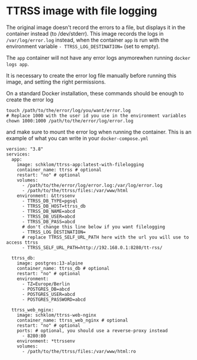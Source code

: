 # TTRSS image with file logging

The original image doesn't record the errors to a file, but displays it in the container instead (to /dev/stderr).
This image records the logs in `/var/log/error.log` instead, when the container `app` is run with the environment variable `- TTRSS_LOG_DESTINATION=` (set to empty).

The `app` container will not have any error logs anymorewhen running `docker logs app`.

It is necessary to create the error log file manually before running this image, and setting the right permissions.

On a standard Docker installation, these commands should be enough to create the error log
```
touch /path/to/the/error/log/you/want/error.log
# Replace 1000 with the user id you use in the environment variables
chown 1000:1000 /path/to/the/error/log/error.log
```

and make sure to mount the error log when running the container. This is an example of what you can write in your `docker-compose.yml`
```
version: "3.8"
services:
  app:
    image: schklom/ttrss-app:latest-with-filelogging
    container_name: ttrss # optional
    restart: "no" # optional
    volumes:
      - /path/to/the/error/log/error.log:/var/log/error.log
      - /path/to/the/ttrss/files:/var/www/html
    environment: &ttrssenv
      - TTRSS_DB_TYPE=pgsql
      - TTRSS_DB_HOST=ttrss_db
      - TTRSS_DB_NAME=abcd
      - TTRSS_DB_USER=abcd
      - TTRSS_DB_PASS=abcd
      # don't change this line below if you want filelogging
      - TTRSS_LOG_DESTINATION=
      # replace TTRSS_SELF_URL_PATH here with the url you will use to access ttrss
      - TTRSS_SELF_URL_PATH=http://192.168.0.1:8280/tt-rss/

  ttrss_db:
    image: postgres:13-alpine
    container_name: ttrss_db # optional
    restart: "no" # optional
    environment:
      - TZ=Europe/Berlin
      - POSTGRES_DB=abcd
      - POSTGRES_USER=abcd
      - POSTGRES_PASSWORD=abcd

  ttrss_web_nginx:
    image: schklom/ttrss-web-nginx
    container_name: ttrss_web_nginx # optional
    restart: "no" # optional
    ports: # optional, you should use a reverse-proxy instead
      - 8280:80
    environment: *ttrssenv
    volumes:
      - /path/to/the/ttrss/files:/var/www/html:ro
```
